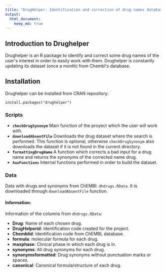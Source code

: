 ```yaml
---
title: "DrugHelper: Identification and correction of drug names database"
output: 
  html_document:
    keep_md: true
---
```


## Introduction to Drughelper

Drughelper is an R package to identify and correct some drug names of the user's interest in order to easily work with them. Drughelper is constantly updating its dataset (once a month) from Chembl's database.

## Installation
Drughelper can be installed from CRAN repository:

`install.packages("drughelper")`

### Scripts

* **`checkDrugSynonym`** Main function of the proyect which the user will work with.  
* **`downloadAbsentFile`** Downloads the drug dataset where the search is performed. This function is optional, otherwise `checkDrugSynonym` also downloads the dataset if it is not found in the current directory.  
* **`formattingDrugName`** A function which corrects a bad input for a drug name and returns the synonyms of the corrected name drug.
* **`AuxFunctions`** Internal functions performed in order to build the dataset.  

### Data  

Data with drugs and synonyms from ChEMBl: `dhdrugs.RData`. It is downloaded through `downloadAbsentFile` function.
  
#### Information:

Information of the columns from `dhdrugs.RData`:

* **Drug**: Name of each chosen drug.
* **DrugHelperid**: Identification code created for the project.
* **Chemblid**: Identification code from ChEMBL database.
* **formula**: molecular formula for each drug.
* **maxphase**: Clinical phase in which each drug is in.
* **synonyms**: All drug synonyms for each drug.
* **synonymsformatted**: Drug synonyms without punctuation marks or spaces.
* **canonical**: Canonical formula/structure of each drug.

